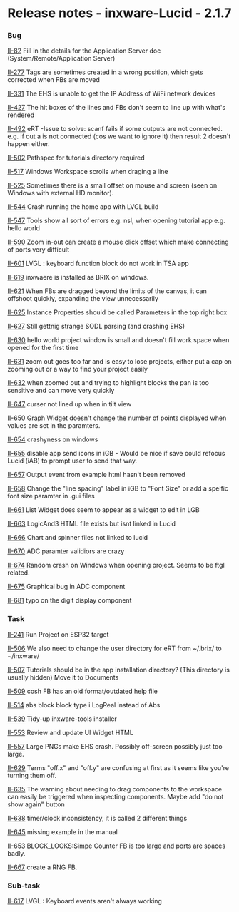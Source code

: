 # Release notes - inxware-Lucid - 2.1.7

### Bug

[II-82](https://inxiot.atlassian.net/browse/II-82) Fill in the details for the Application Server doc \(System/Remote/Application Server\)

[II-277](https://inxiot.atlassian.net/browse/II-277) Tags are sometimes created in a wrong position, which gets corrected when FBs are moved

[II-331](https://inxiot.atlassian.net/browse/II-331) The EHS is unable to get the IP Address of WiFi network devices

[II-427](https://inxiot.atlassian.net/browse/II-427) The hit boxes of the lines and FBs don't seem to line up with what's rendered

[II-492](https://inxiot.atlassian.net/browse/II-492) eRT -Issue to solve: scanf fails if some outputs are not connected. e.g. if out a is not connected \(cos we want to ignore it\) then result 2 doesn't happen either.

[II-502](https://inxiot.atlassian.net/browse/II-502) Pathspec for tutorials directory required

[II-517](https://inxiot.atlassian.net/browse/II-517) Windows Workspace scrolls when draging a line

[II-525](https://inxiot.atlassian.net/browse/II-525) Sometimes there is a small offset on mouse and screen \(seen on Windows with external HD monitor\).

[II-544](https://inxiot.atlassian.net/browse/II-544) Crash running the home app with LVGL build

[II-547](https://inxiot.atlassian.net/browse/II-547) Tools show all sort of errors e.g. nsl, when opening tutorial app e.g. hello world

[II-590](https://inxiot.atlassian.net/browse/II-590) Zoom in-out can create a mouse click offset which make connecting of ports very difficult

[II-601](https://inxiot.atlassian.net/browse/II-601) LVGL : keyboard function block do not work in TSA app

[II-619](https://inxiot.atlassian.net/browse/II-619) inxwaere is installed as BRIX on windows. 

[II-621](https://inxiot.atlassian.net/browse/II-621) When FBs are dragged beyond the limits of the canvas, it can offshoot quickly, expanding the view unnecessarily

[II-625](https://inxiot.atlassian.net/browse/II-625) Instance Properties should be called Parameters in the top right box

[II-627](https://inxiot.atlassian.net/browse/II-627) Still gettnig strange SODL parsing \(and crashing EHS\)

[II-630](https://inxiot.atlassian.net/browse/II-630) hello world project window is small and doesn't fill work space when opened for the first time

[II-631](https://inxiot.atlassian.net/browse/II-631) zoom out goes too far and is easy to lose projects, either put a cap on zooming out or a way to find your project easily

[II-632](https://inxiot.atlassian.net/browse/II-632) when zoomed out and trying to highlight blocks the pan is too sensitive and can move very quickly

[II-647](https://inxiot.atlassian.net/browse/II-647) curser not lined up when in tilt view

[II-650](https://inxiot.atlassian.net/browse/II-650) Graph Widget doesn't change the number of points displayed when values are set in the paramters. 

[II-654](https://inxiot.atlassian.net/browse/II-654) crashyness on windows

[II-655](https://inxiot.atlassian.net/browse/II-655) disable app send icons in iGB - Would be nice if save could refocus Lucid \(iAB\) to prompt user to send that way.

[II-657](https://inxiot.atlassian.net/browse/II-657) Output event from example html hasn't been removed

[II-658](https://inxiot.atlassian.net/browse/II-658) Change the "line spacing" label in iGB to "Font Size" or add a speific font size paramter in .gui files

[II-661](https://inxiot.atlassian.net/browse/II-661) List Widget does seem to appear as a widget to edit in LGB

[II-663](https://inxiot.atlassian.net/browse/II-663) LogicAnd3 HTML file exists but isnt linked in Lucid

[II-666](https://inxiot.atlassian.net/browse/II-666) Chart and spinner files not linked to lucid

[II-670](https://inxiot.atlassian.net/browse/II-670) ADC paramter validiors are crazy

[II-674](https://inxiot.atlassian.net/browse/II-674) Random crash on Windows when opening project. Seems to be ftgl related.

[II-675](https://inxiot.atlassian.net/browse/II-675) Graphical bug in ADC component

[II-681](https://inxiot.atlassian.net/browse/II-681) typo on the digit display component

### Task

[II-241](https://inxiot.atlassian.net/browse/II-241) Run Project on ESP32 target

[II-506](https://inxiot.atlassian.net/browse/II-506) We also need to change the user directory for eRT from ~/.brix/ to ~/inxware/

[II-507](https://inxiot.atlassian.net/browse/II-507) Tutorials should be in the app installation directory? \(This directory is usually hidden\) Move it to Documents

[II-509](https://inxiot.atlassian.net/browse/II-509) cosh FB has an old format/outdated help file

[II-514](https://inxiot.atlassian.net/browse/II-514) abs block block type i LogReal instead of Abs

[II-539](https://inxiot.atlassian.net/browse/II-539) Tidy-up inxware-tools installer

[II-553](https://inxiot.atlassian.net/browse/II-553) Review and update UI Widget HTML

[II-557](https://inxiot.atlassian.net/browse/II-557) Large PNGs make EHS crash. Possibly off-screen possibly just too large.

[II-629](https://inxiot.atlassian.net/browse/II-629) Terms "off.x" and "off.y" are confusing at first as it seems like you're turning them off. 

[II-635](https://inxiot.atlassian.net/browse/II-635) The warning about needing to drag components to the  workspace  can easily be triggered when  inspecting components. Maybe add "do not show again" button

[II-638](https://inxiot.atlassian.net/browse/II-638) timer/clock inconsistency, it is called 2 different things

[II-645](https://inxiot.atlassian.net/browse/II-645) missing example in the manual

[II-653](https://inxiot.atlassian.net/browse/II-653) BLOCK\_LOOKS:Simpe Counter FB is too large and  ports are spaces badly.

[II-667](https://inxiot.atlassian.net/browse/II-667) create a RNG FB.

### Sub-task

[II-617](https://inxiot.atlassian.net/browse/II-617) LVGL : Keyboard events aren't always working
